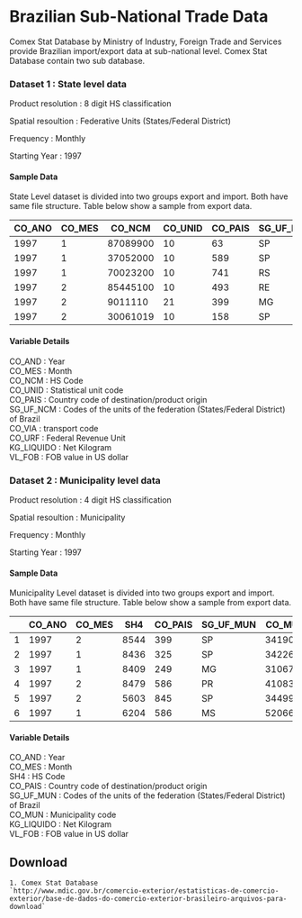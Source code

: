 # Brazilian Sub-National Trade Data

Comex Stat Database by Ministry of Industry, Foreign Trade and Services provide Brazilian import/export data at sub-national level. Comex Stat Database contain two sub database.  

### Dataset 1 : State level data

Product resolution : 8 digit HS classification  

Spatial resoultion : Federative Units (States/Federal District)  

Frequency : Monthly

Starting Year : 1997

#### Sample Data
State Level dataset is divided into two groups export and import. Both have same file structure. Table below show a sample from export data.  

 
 | CO_ANO | CO_MES | CO_NCM   | CO_UNID | CO_PAIS | SG_UF_NCM | CO_VIA | CO_URF  | QT_ESTAT | KG_LIQUIDO | VL_FOB  |
|--------|--------|----------|---------|---------|-----------|--------|---------|----------|------------|---------|
| 1997   | 1      | 87089900 | 10      | 63      | SP        | 7      | 1010900 | 2269305  | 1737007    | 7087115 |
| 1997   | 1      | 37052000 | 10      | 589     | SP        | 4      | 817700  | 10       | 0          | 79      |
| 1997   | 1      | 70023200 | 10      | 741     | RS        | 4      | 817600  | 0        | 1          | 421     |
| 1997   | 2      | 85445100 | 10      | 493     | RE        | 4      | 817700  | 13961    | 977        | 23563   |
| 1997   | 2      | 9011110  | 21      | 399     | MG        | 1      | 817800  | 3207     | 3197340    | 8959457 |
| 1997   | 2      | 30061019 | 10      | 158     | SP        | 4      | 817600  | 0        | 525        | 106129  |

#### Variable Details
CO_AND : Year  
CO_MES : Month  
CO_NCM : HS Code  
CO_UNID : Statistical unit code  
CO_PAIS : Country code of destination/product origin  
SG_UF_NCM : Codes of the units of the federation (States/Federal District) of Brazil  
CO_VIA : transport code  
CO_URF : Federal Revenue Unit  
KG_LIQUIDO : Net Kilogram  
VL_FOB : FOB value in US dollar  


### Dataset 2 : Municipality level data

Product resolution : 4 digit HS classification  

Spatial resoultion : Municipality  

Frequency : Monthly

Starting Year : 1997

#### Sample Data
Municipality Level dataset is divided into two groups export and import. Both have same file structure. Table below show a sample from export data.  

 
|   | CO_ANO | CO_MES | SH4  | CO_PAIS | SG_UF_MUN | CO_MUN  | KG_LIQUIDO | VL_FOB  |
|---|--------|--------|------|---------|-----------|---------|------------|---------|
| 1 | 1997   | 2      | 8544 | 399     | SP        | 3419071 | 95         | 4403    |
| 2 | 1997   | 1      | 8436 | 325     | SP        | 3422604 | 85         | 494     |
| 3 | 1997   | 1      | 8409 | 249     | MG        | 3106705 | 3544251    | 4205965 |
| 4 | 1997   | 2      | 8479 | 586     | PR        | 4108304 | 2149       | 7506    |
| 5 | 1997   | 2      | 5603 | 845     | SP        | 3449904 | 6229       | 26524   |
| 6 | 1997   | 1      | 6204 | 586     | MS        | 5206606 | 2          | 65      |

#### Variable Details
CO_AND : Year  
CO_MES : Month  
SH4 : HS Code  
CO_PAIS : Country code of destination/product origin  
SG_UF_MUN : Codes of the units of the federation (States/Federal District) of Brazil  
CO_MUN : Municipality code  
KG_LIQUIDO : Net Kilogram  
VL_FOB : FOB value in US dollar  


## Download 
	1. Comex Stat Database 
	`http://www.mdic.gov.br/comercio-exterior/estatisticas-de-comercio-exterior/base-de-dados-do-comercio-exterior-brasileiro-arquivos-para-download`